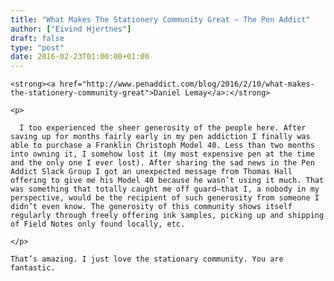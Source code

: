 ```yaml
---
title: "What Makes The Stationery Community Great — The Pen Addict"
author: ["Eivind Hjertnes"]
draft: false
type: "post"
date: 2016-02-23T01:00:00+01:00
---
```


<div class="HTML">
  <div></div>

<p>

</div>

```text
<strong><a href="http://www.penaddict.com/blog/2016/2/10/what-makes-the-stationery-community-great">Daniel Lemay</a>:</strong>
```

<div class="HTML">
  <div></div>

</p>

</div>

<div class="HTML">
  <div></div>

<blockquote>

</div>

```text
<p>

  I too experienced the sheer generosity of the people here. After saving up for months fairly early in my pen addiction I finally was able to purchase a Franklin Christoph Model 40. Less than two months into owning it, I somehow lost it (my most expensive pen at the time and the only one I ever lost). After sharing the sad news in the Pen Addict Slack Group I got an unexpected message from Thomas Hall offering to give me his Model 40 because he wasn’t using it much. That was something that totally caught me off guard–that I, a nobody in my perspective, would be the recipient of such generosity from someone I didn’t even know. The generosity of this community shows itself regularly through freely offering ink samples, picking up and shipping of Field Notes only found locally, etc.

</p>
```

<div class="HTML">
  <div></div>

</blockquote>

</div>

<div class="HTML">
  <div></div>

<p>

</div>

```text
That’s amazing. I just love the stationary community. You are fantastic.
```

<div class="HTML">
  <div></div>

</p>

</div>

